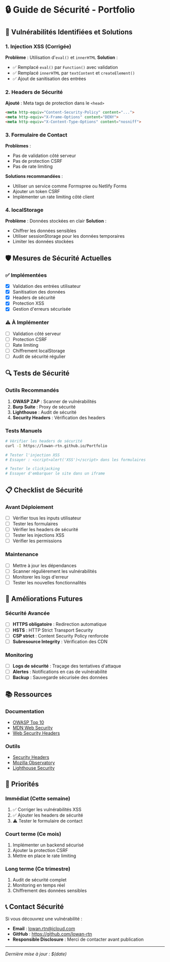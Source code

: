 # 🔒 Guide de Sécurité - Portfolio

## 🚨 Vulnérabilités Identifiées et Solutions

### 1. **Injection XSS (Corrigée)**
**Problème** : Utilisation d'`eval()` et `innerHTML`
**Solution** : 
- ✅ Remplacé `eval()` par `Function()` avec validation
- ✅ Remplacé `innerHTML` par `textContent` et `createElement()`
- ✅ Ajout de sanitisation des entrées

### 2. **Headers de Sécurité**
**Ajouté** : Meta tags de protection dans le `<head>`
```html
<meta http-equiv="Content-Security-Policy" content="...">
<meta http-equiv="X-Frame-Options" content="DENY">
<meta http-equiv="X-Content-Type-Options" content="nosniff">
```

### 3. **Formulaire de Contact**
**Problèmes** :
- Pas de validation côté serveur
- Pas de protection CSRF
- Pas de rate limiting

**Solutions recommandées** :
- Utiliser un service comme Formspree ou Netlify Forms
- Ajouter un token CSRF
- Implémenter un rate limiting côté client

### 4. **localStorage**
**Problème** : Données stockées en clair
**Solution** : 
- Chiffrer les données sensibles
- Utiliser sessionStorage pour les données temporaires
- Limiter les données stockées

## 🛡️ Mesures de Sécurité Actuelles

### ✅ **Implémentées**
- [x] Validation des entrées utilisateur
- [x] Sanitisation des données
- [x] Headers de sécurité
- [x] Protection XSS
- [x] Gestion d'erreurs sécurisée

### ⚠️ **À Implémenter**
- [ ] Validation côté serveur
- [ ] Protection CSRF
- [ ] Rate limiting
- [ ] Chiffrement localStorage
- [ ] Audit de sécurité régulier

## 🔍 Tests de Sécurité

### Outils Recommandés
1. **OWASP ZAP** : Scanner de vulnérabilités
2. **Burp Suite** : Proxy de sécurité
3. **Lighthouse** : Audit de sécurité
4. **Security Headers** : Vérification des headers

### Tests Manuels
```bash
# Vérifier les headers de sécurité
curl -I https://lowan-rtn.github.io/Portfolio

# Tester l'injection XSS
# Essayer : <script>alert('XSS')</script> dans les formulaires

# Tester le clickjacking
# Essayer d'embarquer le site dans un iframe
```

## 📋 Checklist de Sécurité

### Avant Déploiement
- [ ] Vérifier tous les inputs utilisateur
- [ ] Tester les formulaires
- [ ] Vérifier les headers de sécurité
- [ ] Tester les injections XSS
- [ ] Vérifier les permissions

### Maintenance
- [ ] Mettre à jour les dépendances
- [ ] Scanner régulièrement les vulnérabilités
- [ ] Monitorer les logs d'erreur
- [ ] Tester les nouvelles fonctionnalités

## 🚀 Améliorations Futures

### Sécurité Avancée
- [ ] **HTTPS obligatoire** : Redirection automatique
- [ ] **HSTS** : HTTP Strict Transport Security
- [ ] **CSP strict** : Content Security Policy renforcée
- [ ] **Subresource Integrity** : Vérification des CDN

### Monitoring
- [ ] **Logs de sécurité** : Traçage des tentatives d'attaque
- [ ] **Alertes** : Notifications en cas de vulnérabilité
- [ ] **Backup** : Sauvegarde sécurisée des données

## 📚 Ressources

### Documentation
- [OWASP Top 10](https://owasp.org/www-project-top-ten/)
- [MDN Web Security](https://developer.mozilla.org/en-US/docs/Web/Security)
- [Web Security Headers](https://securityheaders.com/)

### Outils
- [Security Headers](https://securityheaders.com/)
- [Mozilla Observatory](https://observatory.mozilla.org/)
- [Lighthouse Security](https://developers.google.com/web/tools/lighthouse)

## 🎯 Priorités

### **Immédiat** (Cette semaine)
1. ✅ Corriger les vulnérabilités XSS
2. ✅ Ajouter les headers de sécurité
3. ⚠️ Tester le formulaire de contact

### **Court terme** (Ce mois)
1. Implémenter un backend sécurisé
2. Ajouter la protection CSRF
3. Mettre en place le rate limiting

### **Long terme** (Ce trimestre)
1. Audit de sécurité complet
2. Monitoring en temps réel
3. Chiffrement des données sensibles

## 📞 Contact Sécurité

Si vous découvrez une vulnérabilité :
- **Email** : lowan.rtn@icloud.com
- **GitHub** : https://github.com/lowan-rtn
- **Responsible Disclosure** : Merci de contacter avant publication

---

*Dernière mise à jour : $(date)* 
